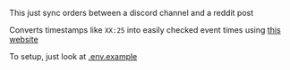 This just sync orders between a discord channel and a reddit post

Converts timestamps like `XX:25` into easily checked event times using [this website](https://www.timeanddate.com/worldclock/fixedtime.html?iso=2023-07-20T20:51:00.597690)

To setup, just look at [.env.example](.env.example)